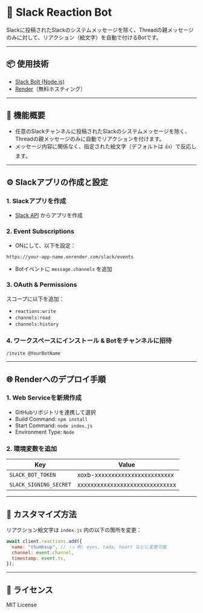 # 🤖 Slack Reaction Bot

Slackに投稿されたSlackのシステムメッセージを除く、Threadの親メッセージのみに対して、リアクション（絵文字）を自動で付けるBotです。

---

## 📦 使用技術

- [Slack Bolt (Node.js)](https://slack.dev/bolt-js/)
- [Render](https://render.com)（無料ホスティング）

---

## 🚀 機能概要

- 任意のSlackチャンネルに投稿されたSlackのシステムメッセージを除く、Threadの親メッセージのみに自動でリアクションを付けます。
- メッセージ内容に関係なく、指定された絵文字（デフォルトは 👍）で反応します。

---

## ⚙️ Slackアプリの作成と設定

### 1. Slackアプリを作成

- [Slack API](https://api.slack.com/apps) からアプリを作成

### 2. Event Subscriptions

- ONにして、以下を設定：

```
https://your-app-name.onrender.com/slack/events
```

- Botイベントに `message.channels` を追加

### 3. OAuth & Permissions

スコープに以下を追加：

- `reactions:write`
- `channels:read`
- `channels:history`

### 4. ワークスペースにインストール & Botをチャンネルに招待

```
/invite @YourBotName
```

---

## 🌐 Renderへのデプロイ手順

### 1. Web Serviceを新規作成

- GitHubリポジトリを連携して選択
- Build Command: `npm install`
- Start Command: `node index.js`
- Environment Type: `Node`

### 2. 環境変数を追加

| Key                   | Value                              |
|-----------------------|------------------------------------|
| `SLACK_BOT_TOKEN`     | xoxb-xxxxxxxxxxxxxxxxxxxxxxxx      |
| `SLACK_SIGNING_SECRET`| xxxxxxxxxxxxxxxxxxxxxxxxxxxxxx     |

---

## 🧠 カスタマイズ方法

リアクション絵文字は `index.js` 内の以下の箇所を変更：

```js
await client.reactions.add({
  name: "thumbsup", // 👈 例: eyes, tada, heart などに変更可能
  channel: event.channel,
  timestamp: event.ts,
});
```

---

## 📄 ライセンス

MIT License
